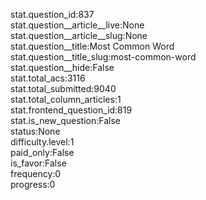 stat.question_id:837  
stat.question__article__live:None  
stat.question__article__slug:None  
stat.question__title:Most Common Word  
stat.question__title_slug:most-common-word  
stat.question__hide:False  
stat.total_acs:3116  
stat.total_submitted:9040  
stat.total_column_articles:1  
stat.frontend_question_id:819  
stat.is_new_question:False  
status:None  
difficulty.level:1  
paid_only:False  
is_favor:False  
frequency:0  
progress:0  
